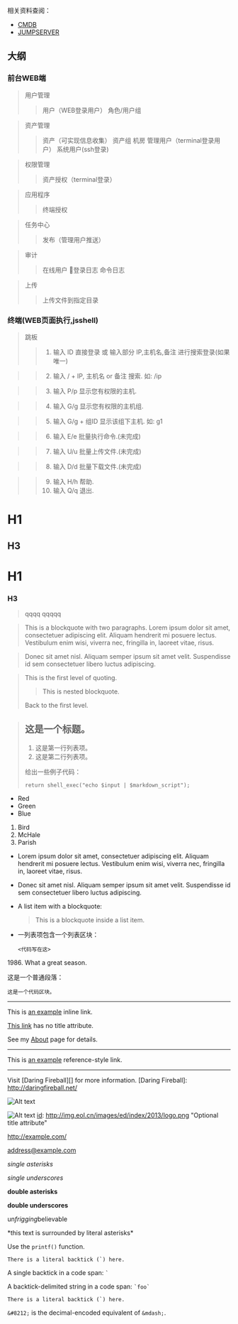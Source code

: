 相关资料查阅：
* [CMDB](http://www.linuxde.net/2015/09/15704.html)
* [JUMPSERVER](https://github.com/jumpserver/jumpserver/)
## 大纲

### 前台WEB端
> 用户管理
>> 用户（WEB登录用户）
>> 角色/用户组

> 资产管理
>> 资产（可实现信息收集）
>> 资产组
>> 机房
>> 管理用户（terminal登录用户）
>> 系统用户(ssh登录)

> 权限管理
>> 资产授权（terminal登录）

> 应用程序
>> 终端授权

> 任务中心
>> 发布（管理用户推送）

> 审计
>> 在线用户
>> 登录日志
>> 命令日志
>>

> 上传
>> 上传文件到指定目录

### 终端(WEB页面执行,jsshell)

> 跳板
>> 1) 输入 ID 直接登录 或 输入部分 IP,主机名,备注 进行搜索登录(如果唯一)

>> 2) 输入 / + IP, 主机名 or 备注 搜索. 如: /ip

>> 3) 输入 P/p 显示您有权限的主机.

>> 4) 输入 G/g 显示您有权限的主机组.

>> 5) 输入 G/g + 组ID 显示该组下主机. 如: g1

>> 6) 输入 E/e 批量执行命令.(未完成)

>> 7) 输入 U/u 批量上传文件.(未完成)

>> 8) 输入 D/d 批量下载文件.(未完成)

>> 9) 输入 H/h 帮助.
>> 0) 输入 Q/q 退出.

H1
========
H3
-------
# H1
### H3

> qqqq
> qqqqq

> This is a blockquote with two paragraphs. Lorem ipsum dolor sit amet,
consectetuer adipiscing elit. Aliquam hendrerit mi posuere lectus.
Vestibulum enim wisi, viverra nec, fringilla in, laoreet vitae, risus.

> Donec sit amet nisl. Aliquam semper ipsum sit amet velit. Suspendisse
id sem consectetuer libero luctus adipiscing.

> This is the first level of quoting.
>
> > This is nested blockquote.
>
> Back to the first level.


> ## 这是一个标题。
> 
> 1.   这是第一行列表项。
> 2.   这是第二行列表项。
> 
> 给出一些例子代码：
> 
>     return shell_exec("echo $input | $markdown_script");


*   Red
*   Green
*   Blue


1.  Bird
1.  McHale
1.  Parish


*   Lorem ipsum dolor sit amet, consectetuer adipiscing elit.
    Aliquam hendrerit mi posuere lectus. Vestibulum enim wisi,
    viverra nec, fringilla in, laoreet vitae, risus.
*   Donec sit amet nisl. Aliquam semper ipsum sit amet velit.
    Suspendisse id sem consectetuer libero luctus adipiscing.
    

*   A list item with a blockquote:

    > This is a blockquote
    > inside a list item.
    
    
*   一列表项包含一个列表区块：

        <代码写在这>
        

1986\. What a great season.


这是一个普通段落：

    这是一个代码区块。
    
    
    
*****


This is [an example](http://example.com/ "Title") inline link.

[This link](http://example.net/) has no title attribute.

See my [About](/about/) page for details.

---------------------------------------


This is [an example][id] reference-style link.

[id]: http://example.com/  "Optional Title Here"

---------------------------------------


Visit [Daring Fireball][] for more information.
[Daring Fireball]: http://daringfireball.net/

![Alt text](http://img.eol.cn/images/ed/index/2013/logo.png "Optional title")

![Alt text][id]
[id]: http://img.eol.cn/images/ed/index/2013/logo.png  "Optional title attribute"

<http://example.com/>

<address@example.com>


*single asterisks*

_single underscores_

**double asterisks**

__double underscores__

un*frigging*believable

\*this text is surrounded by literal asterisks\*

Use the `printf()` function.

``There is a literal backtick (`) here.``

A single backtick in a code span: `` ` ``

A backtick-delimited string in a code span: `` `foo` ``

``There is a literal backtick (`) here.``

`&#8212;` is the decimal-encoded equivalent of `&mdash;`.
